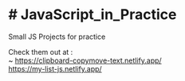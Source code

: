 # # JavaScript_in_Practice
Small JS Projects for practice                                       

Check them out at :   
~ https://clipboard-copymove-text.netlify.app/  
https://my-list-js.netlify.app/
